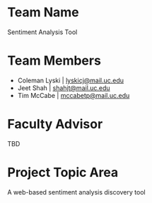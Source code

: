 # Team Name
Sentiment Analysis Tool

# Team Members
- Coleman Lyski | lyskicj@mail.uc.edu
- Jeet Shah | shahjt@mail.uc.edu
- Tim McCabe | mccabetp@mail.uc.edu

# Faculty Advisor
TBD

# Project Topic Area
A web-based sentiment analysis discovery tool
